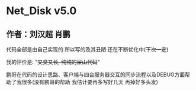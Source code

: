 # Net_Disk v5.0
## 作者：刘汉超 肖鹏

代码全部是由自己实现的 所以写的及其丑陋 还在不断优化中(~~下次一定~~)

我的评价是: "~~又臭又长, 纯纯的屎山代码~~"

鹏哥在代码的设计思路、客户端与四台服务器交互的同步流程以及DEBUG方面帮助了我很多(没有鹏哥的帮助 我估计要再多写好几天 再掉好多头发)
